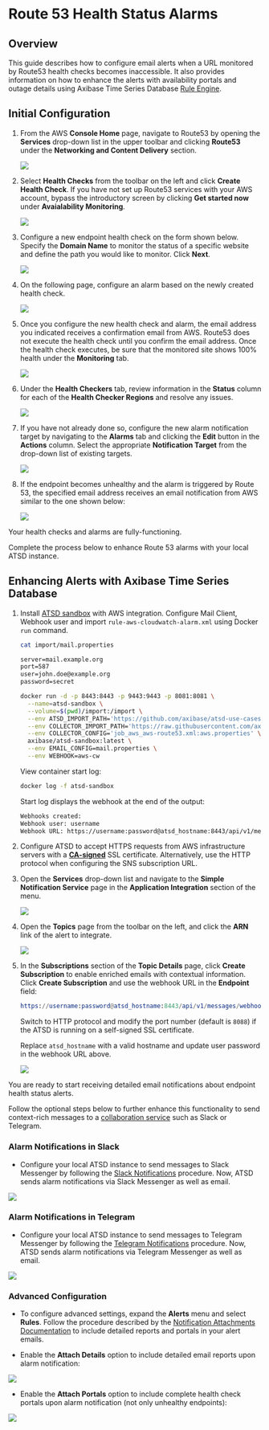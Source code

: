 # Route 53 Health Status Alarms

## Overview

This guide describes how to configure email alerts when a URL monitored by Route53 health checks becomes inaccessible. It also provides information on how to enhance the alerts with availability portals and outage details using Axibase Time Series Database [Rule Engine](https://axibase.com/docs/atsd/rule-engine/).

## Initial Configuration

1. From the AWS **Console Home** page, navigate to Route53 by opening the **Services** drop-down list in the upper toolbar and clicking **Route53** under the **Networking and Content Delivery** section.

    ![](./images/route53-locate.png)

2. Select **Health Checks** from the toolbar on the left and click **Create Health Check**. If you have not set up Route53 services with your AWS account, bypass the introductory screen by clicking **Get started now** under **Avaialability Monitoring**.

    ![](./images/route53-menu.png)

3. Configure a new endpoint health check on the form shown below. Specify the **Domain Name** to monitor the status of a specific website and define the path you would like to monitor. Click **Next**.

    ![](./images/route53-config.png)

4. On the following page, configure an alarm based on the newly created health check.

    ![](./images/route53-alert.png)

5. Once you configure the new health check and alarm, the email address you indicated receives a confirmation email from AWS. Route53 does not execute the health check until you confirm the email address. Once the health check executes, be sure that the monitored site shows 100% health under the **Monitoring** tab.

    ![](./images/route53-githup-api.png)

6. Under the **Health Checkers** tab, review information in the **Status** column for each of the **Health Checker Regions** and resolve any issues.

    ![](./images/route53-region-error.png)

7. If you have not already done so, configure the new alarm notification target by navigating to the **Alarms** tab and clicking the **Edit** button in the **Actions** column. Select the appropriate **Notification Target** from the drop-down list of existing targets.

    ![](./images/route53-alarm.png)

8. If the endpoint becomes unhealthy and the alarm is triggered by Route 53, the specified email address receives an email notification from AWS similar to the one shown below:

    ![](./images/route53-alarm-github.png)

Your health checks and alarms are fully-functioning.

Complete the process below to enhance Route 53 alarms with your local ATSD instance.

## Enhancing Alerts with Axibase Time Series Database

1. Install [ATSD sandbox](../route53-health-checks/README.md) with AWS integration. Configure Mail Client, Webhook user and import `rule-aws-cloudwatch-alarm.xml` using Docker `run` command.

    ```sh
    cat import/mail.properties
    ```

    ```txt
    server=mail.example.org
    port=587
    user=john.doe@example.org
    password=secret
    ```

    ```sh
    docker run -d -p 8443:8443 -p 9443:9443 -p 8081:8081 \
      --name=atsd-sandbox \
      --volume=$(pwd)/import:/import \
      --env ATSD_IMPORT_PATH='https://github.com/axibase/atsd-use-cases/raw/master/integrations/aws/route53-health-checks/resources/aws-route53-xml.zip,https://github.com/axibase/atsd-use-cases/raw/master/integrations/aws/route53-email-notifications/resources/rule-aws-cloudwatch-alarm.xml' \
      --env COLLECTOR_IMPORT_PATH='https://raw.githubusercontent.com/axibase/atsd-use-cases/master/integrations/aws/route53-health-checks/resources/job_aws_aws-route53.xml' \
      --env COLLECTOR_CONFIG='job_aws_aws-route53.xml:aws.properties' \
      axibase/atsd-sandbox:latest \
      --env EMAIL_CONFIG=mail.properties \
      --env WEBHOOK=aws-cw
    ```

    View container start log:

    ```sh
    docker log -f atsd-sandbox
    ```

    Start log displays the webhook at the end of the output:

    ```txt
    Webhooks created:
    Webhook user: username
    Webhook URL: https://username:password@atsd_hostname:8443/api/v1/messages/webhook/aws-cw?command.date=Timestamp&json.parse=Message&exclude=Signature;SignatureVersion;SigningCertURL;SignatureVersion;UnsubscribeURL;MessageId;Message.detail.instance-id;Message.time;Message.id;Message.version
    ```

2. Configure ATSD to accept HTTPS requests from AWS infrastructure servers with a [**CA-signed**](https://axibase.com/docs/atsd/administration/ssl-self-signed.html) SSL certificate. Alternatively, use the HTTP protocol when configuring the SNS subscription URL.

3. Open the **Services** drop-down list and navigate to the **Simple Notification Service** page in the **Application Integration** section of the menu.

    ![](./images/app-integration-sns.png)

4. Open the **Topics** page from the toolbar on the left, and click the **ARN** link of the alert to integrate.

    ![](./images/route53-slack-subscription.png)

5. In the **Subscriptions** section of the **Topic Details** page, click **Create Subscription** to enable enriched emails with contextual information. Click **Create Subscription** and use the webhook URL in the **Endpoint** field:

    ```elm
    https://username:password@atsd_hostname:8443/api/v1/messages/webhook/aws-cw?command.date=Timestamp&json.parse=Message&exclude=Signature;SignatureVersion;SigningCertURL;SignatureVersion;UnsubscribeURL;MessageId;Message.detail.instance-id;Message.time;Message.id;Message.version
    ```

    Switch to HTTP protocol and modify the port number (default is `8088`) if the ATSD is running on a self-signed SSL certificate.

    Replace `atsd_hostname` with a valid hostname and update user password in the webhook URL above.

    ![](./images/route53-slack.png)

You are ready to start receiving detailed email notifications about endpoint health status alerts.

Follow the optional steps below to further enhance this functionality to send context-rich messages to a [collaboration service](https://axibase.com/docs/atsd/rule-engine/notifications/) such as Slack or Telegram.

### Alarm Notifications in Slack

* Configure your local ATSD instance to send messages to Slack Messenger by following the [Slack Notifications](https://axibase.com/docs/atsd/rule-engine/notifications/slack.html) procedure. Now, ATSD sends alarm notifications via Slack Messenger as well as email.

![](./images/route53-alert-slack.png)

### Alarm Notifications in Telegram

* Configure your local ATSD instance to send messages to Telegram Messenger by following the [Telegram Notifications](https://axibase.com/docs/atsd/rule-engine/notifications/telegram.html) procedure. Now, ATSD sends alarm notifications via Telegram Messenger as well as email.

![](./images/route53-tg-alert.png)

### Advanced Configuration

* To configure advanced settings, expand the **Alerts** menu and select **Rules**. Follow the procedure described by the [Notification Attachments Documentation](https://axibase.com/docs/atsd/rule-engine/notifications/#attachments) to include detailed reports and portals in your alert emails.

* Enable the **Attach Details** option to include detailed email reports upon alarm notification:

![](./images/route53-alarm-email-detail.png)

* Enable the **Attach Portals** option to include complete health check portals upon alarm notification (not only unhealthy endpoints):

![](./images/route53-alarm-email-portal.png)
